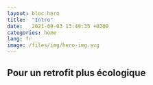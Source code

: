 ```yaml
---
layout: bloc-hero
title:  "Intro"
date:   2021-09-03 13:49:35 +0200
categories: home
lang: fr
image: /files/img/hero-img.svg
---
```


## Pour un retrofit plus <span>écologique</span>